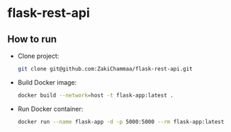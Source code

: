 # flask-rest-api

## How to run
* Clone project:

  ```bash
  git clone git@github.com:ZakiChammaa/flask-rest-api.git
  ```
* Build Docker image:

  ```bash
  docker build --network=host -t flask-app:latest .
  ```
* Run Docker container:
  
  ```bash
  docker run --name flask-app -d -p 5000:5000 --rm flask-app:latest
  ```
